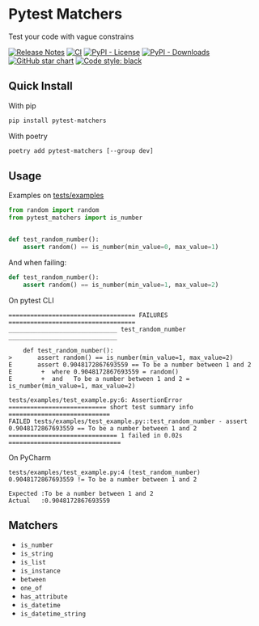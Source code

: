 # Pytest Matchers
Test your code with vague constrains

[![Release Notes](https://img.shields.io/github/v/release/MartinGotelli/pytest-matchers.svg?style=flat-square)](https://github.com/MartinGotelli/pytest-matchers/releases)
[![CI](https://github.com/MartinGotelli/pytest-matchers/actions/workflows/python-package.yml/badge.svg)](https://github.com/MartinGotelli/pytest-matchers/actions/workflows/python-package.yml)
[![PyPI - License](https://img.shields.io/pypi/l/pytest-matchers?style=flat-square)](https://opensource.org/licenses/MIT)
[![PyPI - Downloads](https://img.shields.io/pypi/dm/pytest-matchers?style=flat-square)](https://pypistats.org/packages/pytest-matchers)
[![GitHub star chart](https://img.shields.io/github/stars/MartinGotelli/pytest-matchers?style=flat-square)](https://star-history.com/#MartinGotelli/pytest-matchers)
[![Code style: black](https://img.shields.io/badge/code%20style-black-000000.svg)](https://github.com/psf/black)

## Quick Install
With pip
```bash
pip install pytest-matchers
```

With poetry
```bash
poetry add pytest-matchers [--group dev]
```

## Usage
Examples on [tests/examples](https://github.com/MartinGotelli/pytest-matchers/tree/main/src/pytest_matchers/tests/examples)
```python
from random import random
from pytest_matchers import is_number


def test_random_number():
    assert random() == is_number(min_value=0, max_value=1)
```

And when failing:
```python
def test_random_number():
    assert random() == is_number(min_value=1, max_value=2)
```

On pytest CLI
```
=================================== FAILURES ===================================
______________________________ test_random_number ______________________________

    def test_random_number():
>       assert random() == is_number(min_value=1, max_value=2)
E       assert 0.9048172867693559 == To be a number between 1 and 2
E        +  where 0.9048172867693559 = random()
E        +  and   To be a number between 1 and 2 = is_number(min_value=1, max_value=2)

tests/examples/test_example.py:6: AssertionError
=========================== short test summary info ============================
FAILED tests/examples/test_example.py::test_random_number - assert 0.9048172867693559 == To be a number between 1 and 2
============================== 1 failed in 0.02s ===============================
```
On PyCharm
```
tests/examples/test_example.py:4 (test_random_number)
0.9048172867693559 != To be a number between 1 and 2

Expected :To be a number between 1 and 2
Actual   :0.9048172867693559
```

## Matchers
- `is_number`
- `is_string`
- `is_list`
- `is_instance`
- `between`
- `one_of`
- `has_attribute`
- `is_datetime`
- `is_datetime_string`